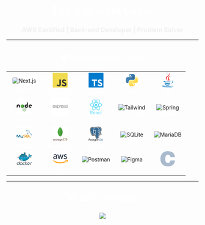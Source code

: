 <!-- Título e apresentação -->
<h1 align="center" style="color:white;">👋 Hi, I'm Júlio César</h1>
<h3 align="center" style="color:#f0f0f0;">AWS Certified | Back-end Developer | Problem Solver</h3>

---

<!-- Seção: Tecnologias -->
<h2 align="center" style="color:white;">💻 Languages & Tools</h2>

<table align="center">
  <tr>
    <td align="center" width="80">
      <img src="https://cdn.worldvectorlogo.com/logos/nextjs-2.svg" width="40" height="40" style="background-color:white; padding:5px; border-radius:8px;" alt="Next.js"/>
      <br><span style="color:white;">Next.js</span>
    </td>
    <td align="center" width="80">
      <img src="https://raw.githubusercontent.com/devicons/devicon/master/icons/javascript/javascript-original.svg" width="40" height="40" alt="JavaScript"/>
      <br><span style="color:white;">JavaScript</span>
    </td>
    <td align="center" width="80">
      <img src="https://raw.githubusercontent.com/devicons/devicon/master/icons/typescript/typescript-original.svg" width="40" height="40" alt="TypeScript"/>
      <br><span style="color:white;">TypeScript</span>
    </td>
    <td align="center" width="80">
      <img src="https://raw.githubusercontent.com/devicons/devicon/master/icons/python/python-original.svg" width="40" height="40" alt="Python"/>
      <br><span style="color:white;">Python</span>
    </td>
    <td align="center" width="80">
      <img src="https://raw.githubusercontent.com/devicons/devicon/master/icons/java/java-original.svg" width="40" height="40" alt="Java"/>
      <br><span style="color:white;">Java</span>
    </td>
  </tr>
  <tr>
    <td align="center">
      <img src="https://raw.githubusercontent.com/devicons/devicon/master/icons/nodejs/nodejs-original-wordmark.svg" width="40" height="40" alt="Node.js"/>
      <br><span style="color:white;">Node.js</span>
    </td>
    <td align="center">
      <img src="https://raw.githubusercontent.com/devicons/devicon/master/icons/express/express-original-wordmark.svg" width="40" height="40" style="background-color:white; padding:5px; border-radius:8px;" alt="Express"/>
      <br><span style="color:white;">Express</span>
    </td>
    <td align="center">
      <img src="https://raw.githubusercontent.com/devicons/devicon/master/icons/react/react-original-wordmark.svg" width="40" height="40" alt="React"/>
      <br><span style="color:white;">React</span>
    </td>
    <td align="center">
      <img src="https://www.vectorlogo.zone/logos/tailwindcss/tailwindcss-icon.svg" width="40" height="40" alt="Tailwind"/>
      <br><span style="color:white;">Tailwind</span>
    </td>
    <td align="center">
      <img src="https://www.vectorlogo.zone/logos/springio/springio-icon.svg" width="40" height="40" alt="Spring"/>
      <br><span style="color:white;">Spring</span>
    </td>
  </tr>
  <tr>
    <td align="center">
      <img src="https://raw.githubusercontent.com/devicons/devicon/master/icons/mysql/mysql-original-wordmark.svg" width="40" height="40" alt="MySQL"/>
      <br><span style="color:white;">MySQL</span>
    </td>
    <td align="center">
      <img src="https://raw.githubusercontent.com/devicons/devicon/master/icons/mongodb/mongodb-original-wordmark.svg" width="40" height="40" alt="MongoDB"/>
      <br><span style="color:white;">MongoDB</span>
    </td>
    <td align="center">
      <img src="https://raw.githubusercontent.com/devicons/devicon/master/icons/postgresql/postgresql-original-wordmark.svg" width="40" height="40" alt="PostgreSQL"/>
      <br><span style="color:white;">PostgreSQL</span>
    </td>
    <td align="center">
      <img src="https://www.vectorlogo.zone/logos/sqlite/sqlite-icon.svg" width="40" height="40" alt="SQLite"/>
      <br><span style="color:white;">SQLite</span>
    </td>
    <td align="center">
      <img src="https://www.vectorlogo.zone/logos/mariadb/mariadb-icon.svg" width="40" height="40" alt="MariaDB"/>
      <br><span style="color:white;">MariaDB</span>
    </td>
  </tr>
  <tr>
    <td align="center">
      <img src="https://raw.githubusercontent.com/devicons/devicon/master/icons/docker/docker-original-wordmark.svg" width="40" height="40" alt="Docker"/>
      <br><span style="color:white;">Docker</span>
    </td>
    <td align="center">
      <img src="https://raw.githubusercontent.com/devicons/devicon/master/icons/amazonwebservices/amazonwebservices-original-wordmark.svg" width="40" height="40" alt="AWS"/>
      <br><span style="color:white;">AWS</span>
    </td>
    <td align="center">
      <img src="https://www.vectorlogo.zone/logos/getpostman/getpostman-icon.svg" width="40" height="40" alt="Postman"/>
      <br><span style="color:white;">Postman</span>
    </td>
    <td align="center">
      <img src="https://www.vectorlogo.zone/logos/figma/figma-icon.svg" width="40" height="40" alt="Figma"/>
      <br><span style="color:white;">Figma</span>
    </td>
    <td align="center">
      <img src="https://raw.githubusercontent.com/devicons/devicon/master/icons/c/c-original.svg" width="40" height="40" alt="C"/>
      <br><span style="color:white;">C</span>
    </td>
  </tr>
</table>

---

<!-- Contato -->
<h2 align="center" style="color:white;">📫 Let's Connect!</h2>
<p align="center">
  <a href="https://www.linkedin.com/in/julio-cesar-lisboa" target="_blank">
    <img src="https://img.shields.io/badge/-LinkedIn-%230077B5?style=for-the-badge&logo=linkedin&logoColor=white">
  </a>
</p>
